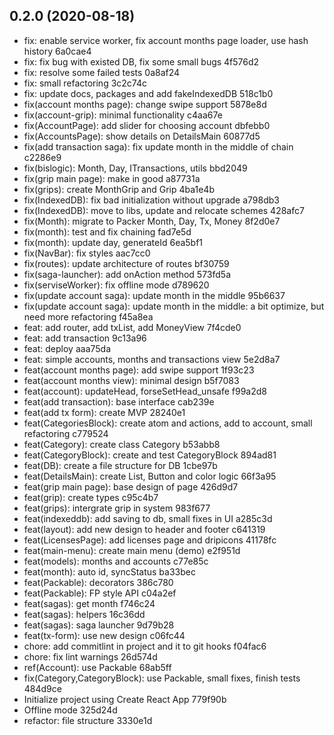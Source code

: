## 0.2.0 (2020-08-18)

* fix: enable service worker, fix account months page loader, use hash history 6a0cae4
* fix: fix bug with existed DB, fix some small bugs 4f576d2
* fix: resolve some failed tests 0a8af24
* fix: small refactoring 3c2c74c
* fix: update docs, packages and add fakeIndexedDB 518c1b0
* fix(account months page): change swipe support 5878e8d
* fix(account-grip): minimal functionality c4aa67e
* fix(AccountPage): add slider for choosing account dbfebb0
* fix(AccountsPage): show details on DetailsMain 60877d5
* fix(add transaction saga): fix update month in the middle of chain c2286e9
* fix(bislogic): Month, Day, ITransactions, utils bbd2049
* fix(grip main page): make in good a87731a
* fix(grips): create MonthGrip and Grip 4ba1e4b
* fix(IndexedDB): fix bad initialization without upgrade a798db3
* fix(IndexedDB): move to libs, update and relocate schemes 428afc7
* fix(Month): migrate to Packer Month, Day, Tx, Money 8f2d0e7
* fix(month): test and fix chaining fad7e5d
* fix(month): update day, generateId 6ea5bf1
* fix(NavBar): fix styles aac7cc0
* fix(routes): update architecture of routes bf30759
* fix(saga-launcher): add onAction method 573fd5a
* fix(serviseWorker): fix offline mode d789620
* fix(update account saga): update month in the middle 95b6637
* fix(update account saga): update month in the middle: a bit optimize, but need more refactoring f45a8ea
* feat: add router, add txList, add MoneyView 7f4cde0
* feat: add transaction 9c13a96
* feat: deploy aaa75da
* feat: simple accounts, months and transactions view 5e2d8a7
* feat(account months page): add swipe support 1f93c23
* feat(account months view): minimal design b5f7083
* feat(account): updateHead, forseSetHead_unsafe f99a2d8
* feat(add transaction): base interface cab239e
* feat(add tx form): create MVP 28240e1
* feat(CategoriesBlock): create atom and actions, add to account, small refactoring c779524
* feat(Category): create class Category b53abb8
* feat(CategoryBlock): create and test CategoryBlock 894ad81
* feat(DB): create a file structure for DB 1cbe97b
* feat(DetailsMain): create List, Button and color logic 66f3a95
* feat(grip main page): base design of page 426d9d7
* feat(grip): create types c95c4b7
* feat(grips): intergrate grip in system 983f677
* feat(indexeddb): add saving to db, small fixes in UI a285c3d
* feat(layout): add new design to header and footer c641319
* feat(LicensesPage): add licenses page and dripicons 41178fc
* feat(main-menu): create main menu (demo) e2f951d
* feat(models): months and accounts c77e85c
* feat(month): auto id, syncStatus ba33bec
* feat(Packable): decorators 386c780
* feat(Packable): FP style API c04a2ef
* feat(sagas): get month f746c24
* feat(sagas): helpers 16c36dd
* feat(sagas): saga launcher 9d79b28
* feat(tx-form): use new design c06fc44
* chore: add commitlint in project and it to git hooks f04fac6
* chore: fix lint warnings 26d574d
* ref(Account): use Packable 68ab5ff
* fix(Category,CategoryBlock): use Packable, small fixes, finish tests 484d9ce
* Initialize project using Create React App 779f90b
* Offline mode 325d24d
* refactor: file structure 3330e1d



